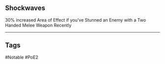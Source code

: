 ## Shockwaves
30% increased Area of Effect if you've Stunned an Enemy with a Two Handed Melee Weapon Recently

---
## Tags
#Notable
#PoE2
